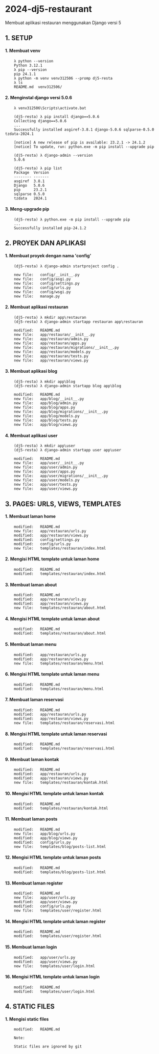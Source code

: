 # 2024-dj5-restaurant
Membuat aplikasi restauran menggunakan Django versi 5


## 1. SETUP


#### 1. Membuat venv

        λ python --version
        Python 3.12.1
        λ pip --version
        pip 24.1.1 
        λ python -m venv venv312506 --promp dj5-resta
        λ ls
        README.md  venv312506/


#### 2. Menginstal django versi 5.0.6

        λ venv312506\Scripts\activate.bat

        (dj5-resta) λ pip install django==5.0.6
        Collecting django==5.0.6
        ...
        Successfully installed asgiref-3.8.1 django-5.0.6 sqlparse-0.5.0 tzdata-2024.1

        [notice] A new release of pip is available: 23.2.1 -> 24.1.2
        [notice] To update, run: python.exe -m pip install --upgrade pip

        (dj5-resta) λ django-admin --version
        5.0.6

        (dj5-resta) λ pip list
        Package  Version
        -------- -------
        asgiref  3.8.1
        Django   5.0.6
        pip      23.2.1
        sqlparse 0.5.0
        tzdata   2024.1


#### 3. Meng-upgrade pip

        (dj5-resta) λ python.exe -m pip install --upgrade pip
        ...
        Successfully installed pip-24.1.2



## 2. PROYEK DAN APLIKASI


#### 1. Membuat proyek dengan nama 'config'

        (dj5-resta) λ django-admin startproject config .

        new file:   config/__init__.py
        new file:   config/asgi.py
        new file:   config/settings.py
        new file:   config/urls.py
        new file:   config/wsgi.py
        new file:   manage.py


#### 2. Membuat aplikasi restauran

        (dj5-resta) λ mkdir app\restauran
        (dj5-resta) λ django-admin startapp restauran app\restauran

        modified:   README.md
        new file:   app/restauran/__init__.py
        new file:   app/restauran/admin.py
        new file:   app/restauran/apps.py
        new file:   app/restauran/migrations/__init__.py
        new file:   app/restauran/models.py
        new file:   app/restauran/tests.py
        new file:   app/restauran/views.py


#### 3. Membuat aplikasi blog

        (dj5-resta) λ mkdir app\blog
        (dj5-resta) λ django-admin startapp blog app\blog

        modified:   README.md
        new file:   app/blog/__init__.py
        new file:   app/blog/admin.py
        new file:   app/blog/apps.py
        new file:   app/blog/migrations/__init__.py
        new file:   app/blog/models.py
        new file:   app/blog/tests.py
        new file:   app/blog/views.py


#### 4. Membuat aplikasi user

        (dj5-resta) λ mkdir app\user
        (dj5-resta) λ django-admin startapp user app\user

        modified:   README.md
        new file:   app/user/__init__.py
        new file:   app/user/admin.py
        new file:   app/user/apps.py
        new file:   app/user/migrations/__init__.py
        new file:   app/user/models.py
        new file:   app/user/tests.py
        new file:   app/user/views.py



## 3. PAGES: URLS, VIEWS, TEMPLATES


#### 1. Membuat laman home

        modified:   README.md
        new file:   app/restauran/urls.py
        modified:   app/restauran/views.py
        modified:   config/settings.py
        modified:   config/urls.py
        new file:   templates/restauran/index.html


#### 2. Mengisi HTML template untuk laman home

        modified:   README.md
        modified:   templates/restauran/index.html


#### 3. Membuat laman about

        modified:   README.md
        modified:   app/restauran/urls.py
        modified:   app/restauran/views.py
        new file:   templates/restauran/about.html


#### 4. Mengisi HTML template untuk laman about

        modified:   README.md
        modified:   templates/restauran/about.html


#### 5. Membuat laman menu

        modified:   app/restauran/urls.py
        modified:   app/restauran/views.py
        new file:   templates/restauran/menu.html


#### 6. Mengisi HTML template untuk laman menu

        modified:   README.md
        modified:   templates/restauran/menu.html


#### 7. Membuat laman reservasi

        modified:   README.md
        modified:   app/restauran/urls.py
        modified:   app/restauran/views.py
        new file:   templates/restauran/reservasi.html


#### 8. Mengisi HTML template untuk laman reservasi

        modified:   README.md
        modified:   templates/restauran/reservasi.html


#### 9. Membuat laman kontak

        modified:   README.md
        modified:   app/restauran/urls.py
        modified:   app/restauran/views.py
        new file:   templates/restauran/kontak.html


#### 10. Mengisi HTML template untuk laman kontak

        modified:   README.md
        modified:   templates/restauran/kontak.html


#### 11. Membuat laman posts

        modified:   README.md
        new file:   app/blog/urls.py
        modified:   app/blog/views.py
        modified:   config/urls.py
        new file:   templates/blog/posts-list.html


#### 12. Mengisi HTML template untuk laman posts

        modified:   README.md
        modified:   templates/blog/posts-list.html


#### 13. Membuat laman register

        modified:   README.md
        new file:   app/user/urls.py
        modified:   app/user/views.py
        modified:   config/urls.py
        new file:   templates/user/register.html


#### 14. Mengisi HTML template untuk laman register

        modified:   README.md
        modified:   templates/user/register.html


#### 15. Membuat laman login

        modified:   app/user/urls.py
        modified:   app/user/views.py
        new file:   templates/user/login.html


#### 16. Mengisi HTML template untuk laman login

        modified:   README.md
        modified:   templates/user/login.html



## 4. STATIC FILES


#### 1. Mengisi static files

        modified:   README.md

        Note: 

        Static files are ignored by git